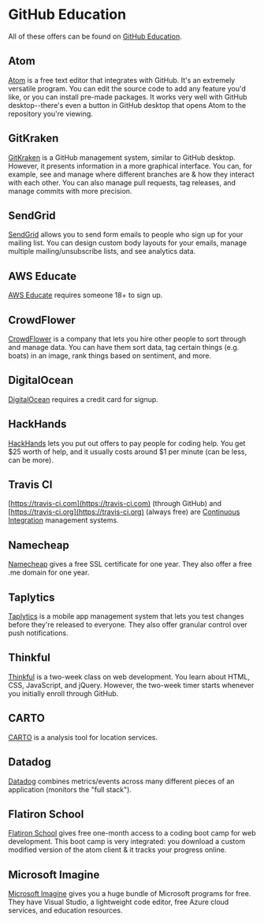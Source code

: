# GitHub Education

All of these offers can be found on [GitHub Education](https://education.github.com).

## Atom

[Atom](https://atom.io) is a free text editor that integrates with GitHub. It's an extremely versatile program. You can edit the source code to add any feature you'd like, or you can install pre-made packages. It works very well with GitHub desktop--there's even a button in GitHub desktop that opens Atom to the repository you're viewing.

## GitKraken

[GitKraken](https://www.gitkraken.com/) is a GitHub management system, similar to GitHub desktop. However, it presents information in a more graphical interface. You can, for example, see and manage where different branches are & how they interact with each other. You can also manage pull requests, tag releases, and manage commits with more precision.

## SendGrid

[SendGrid](https://sendgrid.com/) allows you to send form emails to people who sign up for your mailing list. You can design custom body layouts for your emails, manage multiple mailing/unsubscribe lists, and see analytics data.

## AWS Educate

[AWS Educate](https://www.awseducate.com/) requires someone 18+ to sign up.

## CrowdFlower

[CrowdFlower](https://www.crowdflower.com/) is a company that lets you hire other people to sort through and manage data. You can have them sort data, tag certain things (e.g. boats) in an image, rank things based on sentiment, and more.

## DigitalOcean

[DigitalOcean](https://www.digitalocean.com/) requires a credit card for signup.

## HackHands

[HackHands](https://hackhands.com/) lets you put out offers to pay people for coding help. You get $25 worth of help, and it usually costs around $1 per minute (can be less, can be more).

## Travis CI

[https://travis-ci.com](https://travis-ci.com) (through GitHub) and [https://travis-ci.org](https://travis-ci.org) (always free) are [Continuous Integration](https://en.wikipedia.org/wiki/Continuous_integration) management systems.

## Namecheap

[Namecheap](https://www.namecheap.com/) gives a free SSL certificate for one year. They also offer a free .me domain for one year.

## Taplytics

[Taplytics](https://taplytics.com) is a mobile app management system that lets you test changes before they're released to everyone. They also offer granular control over push notifications.

## Thinkful

[Thinkful](https://www.thinkful.com) is a two-week class on web development. You learn about HTML, CSS, JavaScript, and jQuery. However, the two-week timer starts whenever you initially enroll through GitHub.

## CARTO

[CARTO](https://carto.com/) is a analysis tool for location services.

## Datadog

[Datadog](https://www.datadoghq.com/) combines metrics/events across many different pieces of an application (monitors the "full stack").

## Flatiron School

[Flatiron School](https://flatironschool.com/) gives free one-month access to a coding boot camp for web development. This boot camp is very integrated: you download a custom modified version of the atom client & it tracks your progress online.

## Microsoft Imagine
[Microsoft Imagine](https://www.visualstudio.com/dev-essentials/) gives you a huge bundle of Microsoft programs for free. They have Visual Studio, a lightweight code editor, free Azure cloud services, and education resources.  
